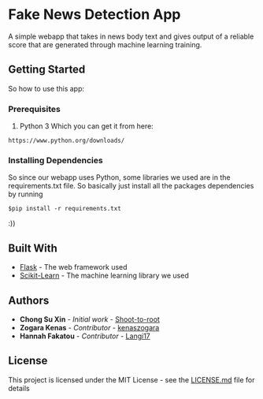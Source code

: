 # Fake News Detection App 

A simple webapp that takes in news body text and gives output of a reliable score that are generated through machine learning training. 

## Getting Started
So how to use this app:

### Prerequisites

1. Python 3
Which you can get it from here:
```
https://www.python.org/downloads/
```

### Installing Dependencies

So since our webapp uses Python, some libraries we used are in the requirements.txt file. So basically just install all the packages dependencies by running 

```
$pip install -r requirements.txt
```

:))

## Built With

* [Flask](http://flask.pocoo.org/) - The web framework used
* [Scikit-Learn](https://scikit-learn.org/stable/) - The machine learning library we used

## Authors

* **Chong Su Xin** - *Initial work* - [Shoot-to-root](https://github.com/Shoot-to-root)
* **Zogara Kenas** - *Contributor* - [kenaszogara](https://github.com/kenaszogara)
* **Hannah Fakatou** - *Contributor* - [Langi17](https://github.com/langi17)

## License

This project is licensed under the MIT License - see the [LICENSE.md](LICENSE.md) file for details


